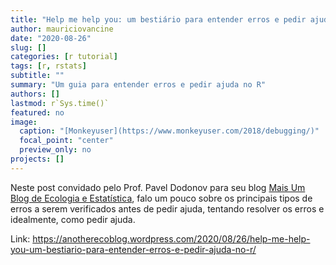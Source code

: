 ```yaml
---
title: "Help me help you: um bestiário para entender erros e pedir ajuda no R"
author: mauriciovancine
date: "2020-08-26"
slug: []
categories: [r tutorial]
tags: [r, rstats]
subtitle: ""
summary: "Um guia para entender erros e pedir ajuda no R"
authors: []
lastmod: r`Sys.time()`
featured: no
image: 
  caption: "[Monkeyuser](https://www.monkeyuser.com/2018/debugging/)"
  focal_point: "center"
  preview_only: no
projects: []
---
```




Neste post convidado pelo Prof. Pavel Dodonov para seu blog [Mais Um Blog de Ecologia e Estatística](https://anotherecoblog.wordpress.com/), falo um pouco sobre os principais tipos de erros a serem verificados antes de pedir ajuda, tentando resolver os erros e idealmente, como pedir ajuda.

Link: https://anotherecoblog.wordpress.com/2020/08/26/help-me-help-you-um-bestiario-para-entender-erros-e-pedir-ajuda-no-r/
